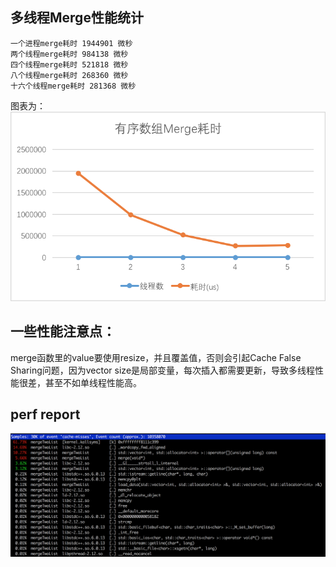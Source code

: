 ## 多线程Merge性能统计
```
一个进程merge耗时 1944901 微秒
两个线程merge耗时 984138 微秒
四个线程merge耗时 521818 微秒
八个线程merge耗时 268360 微秒
十六个线程merge耗时 281368 微秒

```
图表为：
![](./merge.png)


## 一些性能注意点：
merge函数里的value要使用resize，并且覆盖值，否则会引起Cache False Sharing问题，因为vector size是局部变量，每次插入都需要更新，导致多线程性能很差，甚至不如单线程性能高。

## perf report
![](./perf.png)